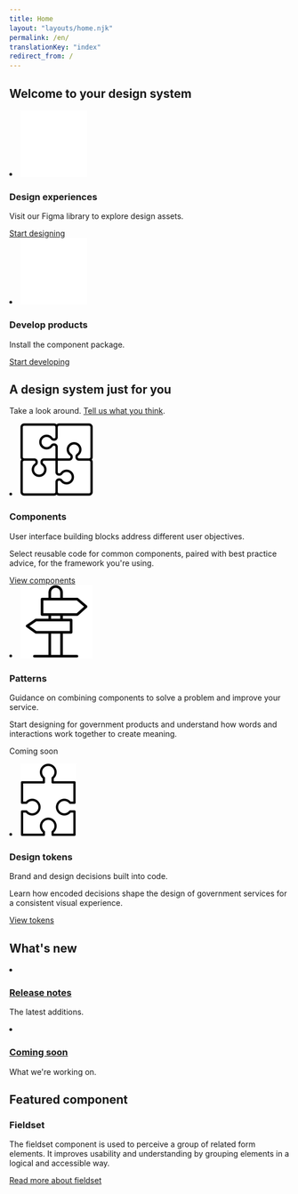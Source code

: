 ```yaml
---
title: Home
layout: "layouts/home.njk"
permalink: /en/
translationKey: "index"
redirect_from: /
---
```


<h2 class="py-450">Welcome to your design system</h2>

<article class="py-500 bg-blue-900 bg-full-width">
  <gcds-grid tag="ul" columns="1fr" columns-tablet="1fr 1fr" gap="450">
    <li class="list-none md:mb-0 mb-500">
      <img class="mb-400" src="../../images/common/home/icon-design.svg" alt="" />
      <h3 class="mb-400">Design experiences</h3>
      <p class="mb-400">Visit our Figma library to explore design assets.</p>
      <a class="link-inherit" href="https://www.figma.com/file/mh2maMG2NBtk41k1O1UGHV/GC-Components-Main?node-id=4%3A1006&t=CVXODmuGNXkwGRmc-0" target="_blank">
        Start designing
        <gcds-icon name="external-link" label="Opens in a new tab." margin-left="200" />
      </a>
    </li>
    <li class="list-none">
      <img class="mb-400" src="../../images/common/home/icon-develop.svg" alt="" />
      <h3 class="mb-400">Develop products</h3>
      <p class="mb-400">Install the component package.</p>
      <a class="link-inherit" href="/en/installation/">Start developing</a>
    </li>
  </gcds-grid>
</article>

<article class="py-450">
  <h2 class="mb-400">A design system just for you</h2>
  <p class="mb-500">Take a look around. <a class="link-default" href="/en/contact/">Tell us what you think</a>.</p>
  <gcds-grid tag="ul" columns="1fr" columns-tablet="1fr 1fr" columns-desktop="1fr 1fr 1fr" gap="450">
    <li class="list-none">
      <img class="mb-200" src="../../images/common/home/icon-components.svg" alt="" />
      <h3 class="mb-400">Components</h3>
      <p class="mb-400">User interface building blocks address different user objectives.</p>
      <p class="mb-400">Select reusable code for common components, paired with best practice advice, for the framework you're using.</p>
      <a class="link-default" href="/en/components/">View components</a>
    </li>
    <li class="list-none">
      <img class="mb-200" src="../../images/common/home/icon-patterns.svg" alt="" />
      <h3 class="mb-400">Patterns</h3>
      <p class="mb-400">Guidance on combining components to solve a problem and improve your service.</p>
      <p class="mb-400">Start designing for government products and understand how words and interactions work together to create meaning.</p>
      <p>Coming soon</p>
    </li>
    <li class="list-none">
      <img class="mb-200" src="../../images/common/home/icon-tokens.svg" alt="" />
      <h3 class="mb-400">Design tokens</h3>
      <p class="mb-400">Brand and design decisions built into code.</p>
      <p class="mb-400">Learn how encoded decisions shape the design of government services for a consistent visual experience.</p>
      <a class="link-default" href="/en/foundations/">View tokens</a>
    </li>
  </gcds-grid>
</article>

<article class="py-500 bg-grayscale-50 bg-full-width">
  <h2 class="mb-400">What's new</h2>
  <gcds-grid tag="ul" columns="1fr" columns-tablet="1fr 1fr" columns-desktop="1fr 1fr 1fr" gap="450">
    <li class="list-none bg-grayscale-0 px-250 py-450 radius-xs">
      <h3 class="mb-400"><a class="link-inherit" href="/en/release-notes/">Release notes</a></h3>
      <p>The latest additions.</p>
    </li>
    <li class="list-none bg-grayscale-0 px-250 py-450 radius-xs">
      <h3 class="mb-400"><a class="link-inherit" href="/en/coming-soon/">Coming soon</a></h3>
      <p>What we're working on.</p>
    </li>
  </gcds-grid>
</article>

<article class="py-450">
  <h2 class="mb-400">Featured component</h2>
  <h3 class="mb-400">Fieldset</h3>
  <p class="mb-450">The fieldset component is used to perceive a group of related form elements. It improves usability and understanding by grouping elements in a logical and accessible way.</p>
  <gcds-fieldset
    fieldset-id="fieldset"
    legend="Radio button group"
    hint="They are in a fieldset"
    class="mb-300"
  >
    <gcds-radio
      radio-id="form-radio"
      label="Radio 1 label"
      hint="This is a hint."
      name="radio"
    ></gcds-radio>
    <gcds-radio
      radio-id="form-radio1"
      label="Radio 2 label"
      hint="This is a hint."
      name="radio"
    ></gcds-radio>
  </gcds-fieldset>
  <a href="/en/components/fieldset" class="d-block link-default">Read more about fieldset</a>
</article>
